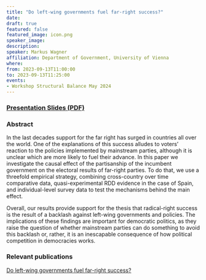 ```yaml
---
title: "Do left-wing governments fuel far-right success?"
date:
draft: true
featured: false
featured_image: icon.png
speaker_image:
description:
speaker: Markus Wagner
affiliation: Department of Government, University of Vienna
where:
from: 2023-09-13T11:00:00
to: 2023-09-13T11:25:00
events:
- Workshop Structural Balance May 2024 
---
```


### [Presentation Slides (PDF)](Presentation_Wagner_MMM.pdf)


### Abstract


In the last decades support for the far right has surged in countries all over the world. One of the explanations of this success alludes to voters’ reaction to the policies implemented by mainstream parties, although it is unclear which are more likely to fuel their advance. In this paper we investigate the causal effect of the partisanship of the incumbent government on the electoral results of far-right parties. To do that, we use a threefold empirical strategy, combining cross-country over time comparative data, quasi-experimental RDD evidence in the case of Spain, and individual-level survey data to test the mechanisms behind the main effect. 

Overall, our results provide support for the thesis that radical-right success is the result of a backlash against left-wing governments and policies. The implications of these findings are important for democratic politics, as they raise the question of whether mainstream parties can do something to avoid this backlash or, rather, it is an inescapable consequence of how political competition in democracies works.

### Relevant publications 

[Do left-wing governments fuel far-right success?](Wagner.pdf)
